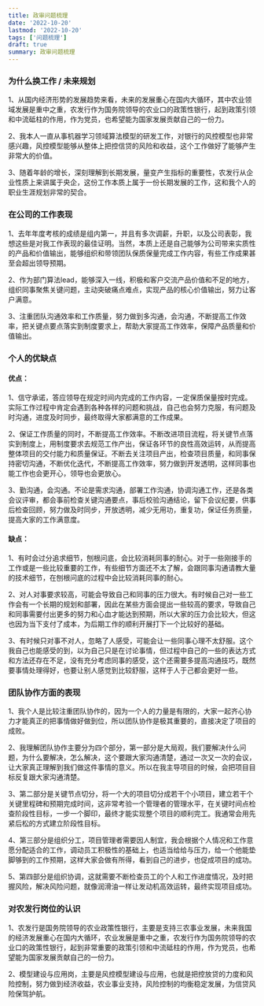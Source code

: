 ```yaml
---
title: 政审问题梳理
date: '2022-10-20'
lastmod: '2022-10-20'
tags: ['问题梳理']
draft: true
summary: 政审问题梳理
---
```


### 为什么换工作 / 未来规划

1、从国内经济形势的发展趋势来看，未来的发展重心在国内大循环，其中农业领域发展是重中之重，农发行作为国务院领导的农业口的政策性银行，起到政策引领和中流砥柱的作用，作为党员，也希望能为国家发展贡献自己的一份力。

2、我本人一直从事机器学习领域算法模型的研发工作，对银行的风控模型也非常感兴趣，风控模型能够从整体上把控信贷的风险和收益，这个工作做好了能够产生非常大的价值。

3、随着年龄的增长，深刻理解到长期发展，量变产生指标的重要性，农发行从企业性质上来讲属于央企，这份工作本质上属于一份长期发展的工作，这和我个人的职业生涯规划非常的契合。

### 在公司的工作表现

1、去年年度考核的成绩是组内第一，并且有多次调薪，升职，以及公司表彰，我想这些是对我工作表现的最佳证明。当然，本质上还是自己能够为公司带来实质性的产品和价值输出，能够组织和带领团队保质保量完成工作内容，有些工作成果甚至会超出领导预期。

2、作为部门算法lead，能够深入一线，积极和客户交流产品价值和不足的地方，组织同事聚焦关键问题，主动突破痛点难点，实现产品的核心价值输出，努力让客户满意。

3、注重团队沟通效率和工作质量，努力做到多沟通，会沟通，不断提高工作效率，把关键点要点落实到制度要求上，帮助大家提高工作效率，保障产品质量和价值输出。

### 个人的优缺点

#### 优点：

1、信守承诺，答应领导在规定时间内完成的工作内容，一定保质保量按时完成。实际工作过程中肯定会遇到各种各样的问题和挑战，自己也会努力克服，有问题及时沟通，进度及时同步，最终取得大家都满意的工作成果。

2、保证工作质量的同时，不断提高工作效率。不断改进项目流程，将关键节点落实到制度上，用制度要求去规范工作产出，保证各环节的良性高效运转，从而提高整体项目的交付能力和质量保证。不断去关注项目产出，检查项目质量，和同事保持密切沟通，不断优化迭代，不断提高工作效率，努力做到开发透明，这样同事也能工作也会更开心，领导也会更放心。

3、勤沟通，会沟通。不论是需求沟通，部署工作沟通，协调沟通工作，还是各类会议评审，都会事前检查关键沟通要点，事后校验沟通结论，留下会议纪要，供事后检查回顾，努力做及时同步，开放透明，减少无用功，重复功，保证任务质量，提高大家的工作满意度。

#### 缺点：

1、有时会过分追求细节，刨根问底，会比较消耗同事的耐心。对于一些刚接手的工作或是一些比较重要的工作，有些细节方面还不太了解，会跟同事沟通请教大量的技术细节，在刨根问底的过程中会比较消耗同事的耐心。

2、对人对事要求较高，可能会导致自己和同事的压力很大。有时候自己对一些工作会有一个长期的规划和部署，因此在某些方面会提出一些较高的要求，导致自己和同事需要付出更多的努力和心血才能达到预期，所以大家的压力会比较大，但这也因为当下支付了成本，为后期工作的顺利开展打下一个比较好的基础。

3、有时候只对事不对人，忽略了人感受，可能会让一些同事心理不太舒服。这个我自己也能感受的到，以为自己只是在讨论事情，但过程中自己的一些的表达方式和方法还存在不足，没有充分考虑同事的感受，这个还需要多提高沟通技巧，既然要事情处理得好，也要让别人感觉到比较舒服，这样于人于己都会更好一些。

### 团队协作方面的表现

1、我个人是比较注重团队协作的，因为一个人的力量是有限的，大家一起齐心协力才能真正的把事情做好做到位，所以团队协作是极其重要的，直接决定了项目的成败。

2、我理解团队协作主要分为四个部分，第一部分是大局观，我们要解决什么问题，为什么要解决，怎么解决，这个要跟大家沟通清楚，通过一次又一次的会议，让大家真正理解到我们做这件事情的意义。所以在我主导项目的时候，会把项目目标反复跟大家沟通清楚。

3、第二部分是关键节点切分，将一个大的项目切分成若干个小项目，建立若干个关键里程碑和预期完成时间，这非常考验一个管理者的管理水平，在关键时间点检查阶段性目标，一步一个脚印，最终才能实现整个项目的顺利完工。我通常会用先紧后松的方式建立阶段性目标。

4、第三部分是组织分工，项目管理者需要因人制宜，我会根据个人情况和工作意愿分配适合的工作，调动员工积极性的基础上，也适当给给与压力，给一个他能垫脚够到的工作预期，这样大家会做有所得，看到自己的进步，也促成项目的成功。

5、第四部分是组织协调，这就需要不断检查员工的个人和工作进度情况，及时把握风险，解决风险问题，就像润滑油一样让发动机高效运转，最终实现项目成功。

### 对农发行岗位的认识

1、农发行是国务院领导的农业政策性银行，主要是支持三农事业发展，未来我国的经济发展重心在国内大循环，农业发展是重中之重，农发行作为国务院领导的农业口的政策性银行，起到非常重要的政策引领和中流砥柱的作用，作为党员，也希望能为国家发展贡献自己的一份力。

2、模型建设与应用岗，主要是风控模型建设与应用，也就是把控放贷的力度和风险控制，努力做到经济收益，农业事业支持，风险控制的均衡稳定发展，为信贷风险保驾护航。
